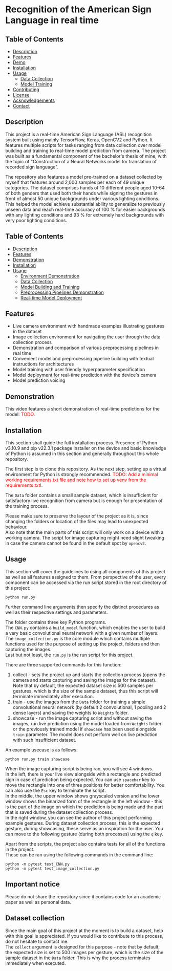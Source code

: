 # Recognition of the American Sign Language in real time

## Table of Contents

- [Description](#description)
- [Features](#features)
- [Demo](#demo)
- [Installation](#installation)
- [Usage](#usage)
  - [Data Collection](#data-collection)
  - [Model Training](#model-training)
- [Contributing](#contributing)
- [License](#license)
- [Acknowledgements](#acknowledgements)
- [Contact](#contact)

## Description
This project is a real-time American Sign Language (ASL) recognition system built using mainly TensorFlow, Keras, OpenCV2 and Python. It features multiple scripts for tasks ranging from data collection over model building and training to real-time model prediction from camera. The project was built as a fundamental component of the bachelor's thesis of mine, with the topic of "Construction of a Neural Networks model for translation of recorded sign language".

The repository also features a model pre-trained on a dataset collected by myself that features around 2,000 samples per each of 49 unique categories. The dataset comprises hands of 10 different people aged 10-64 of both genders that used both their hands while signing the gestures in front of almost 50 unique backgrounds under various lighting conditions. This helped the model achieve substantial ability to generalize to previously unseen data and reach real-time accuracy of 100 % for easier backgrounds with any lighting conditions and 93 % for extremely hard backgrounds with very poor lighting conditions.

## Table of Contents

- [Description](#description)
- [Features](#features)
- [Demonstration](#demonstration)
- [Installation](#installation)
- [Usage](#usage)
  - [Environment Demonstration](#enviornment-demonstration)
  - [Data Collection](#data-collection)
  - [Model Building and Training](#model-building-and-training)
  - [Preprocessing Pipelines Demonstration](#preprocessing-pipelines-demonstration)
  - [Real-time Model Deployment](#real-time-model-deployment)

## Features

* Live camera environment with handmade examples illustrating gestures in the dataset
* Image collection environment for navigating the user through the data collection process
* Demonstration and comparison of various preprocessing pipelines in real time
* Convenient model and preprocessing pipeline building with textual instructions for architectures
* Model training with user friendly hyperparameter specification
* Model deployment for real-time prediction with the device's camera
* Model prediction voicing

## Demonstration

This video features a short demonstration of real-time predictions for the model:
<span style="color:red">TODO</span>.

## Installation

This section shall guide the full installation process. Presence of Python v3.10.9 and pip v22.3.1 package installer on the device and basic knowledge of Python is assumed in this section and generally throughout this whole repository.

The first step is to clone this repository. As the next step, setting up a virtual environment for Python is strongly recommended.
<span style="color:red">TODO: Add a minimal working requirements.txt file and note how to set up venv from the requirements.txt!</span>.

The `Data` folder contains a small sample dataset, which is insufficient for satisfactory live recognition from camera but is enough for presentation of the training process.

Please make sure to preserve the layour of the project as it is, since changing the folders or location of the files may lead to unexpected behaviour.  
Also note that the main parts of this script will only work on a device with a working camera. The script for image capturing might need slight tweaking in case the camera cannot be found in the default spot by `opencv2`.  

## Usage

This section will cover the guidelines to using all components of this project as well as all features assigned to them. From perspective of the user, every component can be accessed via the run script stored in the root directory of this project:

```
python run.py
```

Further command line arguments then specify the distinct procedures as well as their respective settings and parameters.

The folder contains three key Python programs.  
The `CNN.py` contains a `build_model` function, which enables the user to build a very basic convolutional neural network with a given number of layers.  
The `image_collection.py` is the core module which contains multiple functions used for the purpose of setting up the project, folders and then capturing the images.  
Last but not least, the `run.py` is the run script for this project.  



There are three supported commands for this function:  

1. collect - sets the project up and starts the collection process (opens the camera and starts capturing and saving the images for the dataset). Note that by default, the expected dataset size is 500 samples per gestures, which is the size of the sample dataset, thus this script will terminate immediately after execution.  
2. train - use the images from the `Data` folder for training a simple convolutional neural network (by default 2 convolutional, 1 pooling and 2 dense layers) and saving the weights to `Weights` folder.  
3. showcase - run the image capturing script and without saving the images, run live prediction using the model loaded from `Weights` folder or the previously trained model if `showcase` has been used alongside `train` parameter. The model does not perform well on live prediction with such insufficient dataset.  

An example usecase is as follows:  

```
python run.py train showcase
```

When the image capturing script is being ran, you will see 4 windows.   
In the left, there is your live view alongside with a rectangle and predicted sign in case of prediction being expected. You can use `spacebar` key to move the rectangle into one of three positions for better comfortability. You can also use the `Esc` key to terminate the script.  
In the middle, the upper window shows grayscaled version and the lower window shows the binarized form of the rectangle in the left window - this is the part of the image on which the prediction is being made and the part that is saved during the dataset collection process.  
In the right window, you can see the author of this project performing example gestures. During dataset collection process, this is the expected gesture, during showcasing, these serve as an inspiration for the user. You can move to the following gesture (during both processes) using the `q` key.   

Apart from the scripts, the project also contains tests for all of the functions in the project.  
These can be ran using the following commands in the command line:  

```
python -m pytest test_CNN.py
python -m pytest test_image_collection.py
```

## Important notice

Please do not share the repository since it contains code for an academic paper as well as personal data.  

## Dataset collection

Since the main goal of this project at the moment is to build a dataset, help with this goal is appreciated. If you would like to contribute to this process, do not hesitate to contact me.  
The `collect` argument is designed for this purpose - note that by default, the expected size is set to 500 images per gesture, which is the size of the sample dataset in the `Data` folder. This is why the process terminates immediately when executed.  

